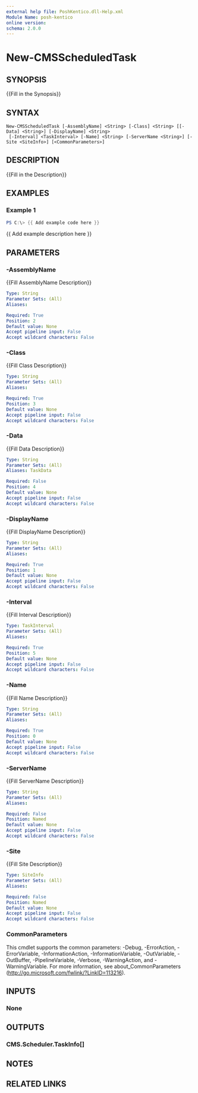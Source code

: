 ```yaml
---
external help file: PoshKentico.dll-Help.xml
Module Name: posh-kentico
online version:
schema: 2.0.0
---
```


# New-CMSScheduledTask

## SYNOPSIS
{{Fill in the Synopsis}}

## SYNTAX

```
New-CMSScheduledTask [-AssemblyName] <String> [-Class] <String> [[-Data] <String>] [-DisplayName] <String>
 [-Interval] <TaskInterval> [-Name] <String> [-ServerName <String>] [-Site <SiteInfo>] [<CommonParameters>]
```

## DESCRIPTION
{{Fill in the Description}}

## EXAMPLES

### Example 1
```powershell
PS C:\> {{ Add example code here }}
```

{{ Add example description here }}

## PARAMETERS

### -AssemblyName
{{Fill AssemblyName Description}}

```yaml
Type: String
Parameter Sets: (All)
Aliases:

Required: True
Position: 2
Default value: None
Accept pipeline input: False
Accept wildcard characters: False
```

### -Class
{{Fill Class Description}}

```yaml
Type: String
Parameter Sets: (All)
Aliases:

Required: True
Position: 3
Default value: None
Accept pipeline input: False
Accept wildcard characters: False
```

### -Data
{{Fill Data Description}}

```yaml
Type: String
Parameter Sets: (All)
Aliases: TaskData

Required: False
Position: 4
Default value: None
Accept pipeline input: False
Accept wildcard characters: False
```

### -DisplayName
{{Fill DisplayName Description}}

```yaml
Type: String
Parameter Sets: (All)
Aliases:

Required: True
Position: 1
Default value: None
Accept pipeline input: False
Accept wildcard characters: False
```

### -Interval
{{Fill Interval Description}}

```yaml
Type: TaskInterval
Parameter Sets: (All)
Aliases:

Required: True
Position: 5
Default value: None
Accept pipeline input: False
Accept wildcard characters: False
```

### -Name
{{Fill Name Description}}

```yaml
Type: String
Parameter Sets: (All)
Aliases:

Required: True
Position: 0
Default value: None
Accept pipeline input: False
Accept wildcard characters: False
```

### -ServerName
{{Fill ServerName Description}}

```yaml
Type: String
Parameter Sets: (All)
Aliases:

Required: False
Position: Named
Default value: None
Accept pipeline input: False
Accept wildcard characters: False
```

### -Site
{{Fill Site Description}}

```yaml
Type: SiteInfo
Parameter Sets: (All)
Aliases:

Required: False
Position: Named
Default value: None
Accept pipeline input: False
Accept wildcard characters: False
```

### CommonParameters
This cmdlet supports the common parameters: -Debug, -ErrorAction, -ErrorVariable, -InformationAction, -InformationVariable, -OutVariable, -OutBuffer, -PipelineVariable, -Verbose, -WarningAction, and -WarningVariable.
For more information, see about_CommonParameters (http://go.microsoft.com/fwlink/?LinkID=113216).

## INPUTS

### None

## OUTPUTS

### CMS.Scheduler.TaskInfo[]

## NOTES

## RELATED LINKS
